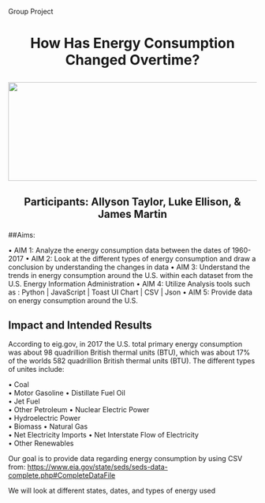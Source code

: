 Group Project

# <p align="center">How Has Energy Consumption Changed Overtime? </p>

<p align="center">
  <img width="600" height="200" src="https://github.com/allysontalyor/Project-2/blob/master/Images/Different%20types%20of%20Energy.jpg">
</p>

## <p align="center">Participants: Allyson Taylor, Luke Ellison, & James Martin</p>

##Aims:

•	AIM 1: 	  Analyze the energy consumption data between the dates of 1960-2017
•	AIM 2:  Look at the different types of energy consumption and draw a conclusion by understanding the changes in data
•	AIM 3: Understand the trends in energy consumption around the U.S. within each dataset from the U.S. Energy Information Administration
•	AIM 4: Utilize Analysis tools such as :  Python | JavaScript | Toast UI Chart | CSV | Json
•	AIM 5:  Provide data on energy consumption around the U.S.

## Impact and Intended Results

According to eig.gov, in 2017 the  U.S. total primary energy consumption was about 98 quadrillion British thermal units (BTU), which was about 17% of the worlds 582 quadrillion British thermal units (BTU). The different types of unites include: 

•	Coal              
•	Motor Gasoline
•	Distillate Fuel Oil                
•	Jet Fuel       
•	Other Petroleum
•	Nuclear Electric Power	
•	Hydroelectric Power	         
•	Biomass
•	Natural Gas     
•	Net Electricity Imports
•	Net Interstate Flow of Electricity  
•	Other Renewables

Our goal is to provide data regarding energy consumption by using CSV from: 
https://www.eia.gov/state/seds/seds-data-complete.php#CompleteDataFile


We will look at different states, dates, and types of energy used

